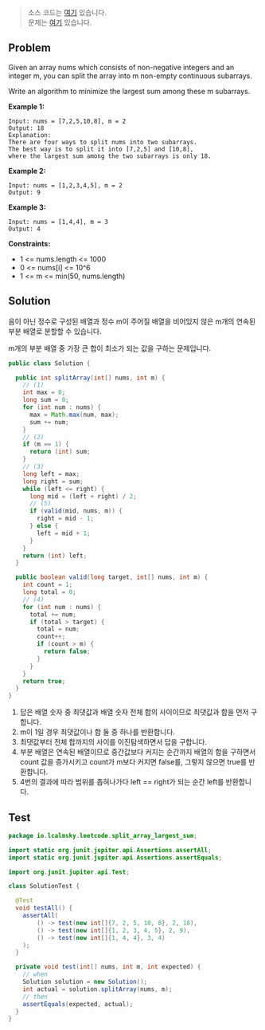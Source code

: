 > 소스 코드는 [여기](https://github.com/lcalmsky/leetcode/blob/master/src/main/java/io/lcalmsky/leetcode/split_array_largest_sum/Solution.java) 있습니다.  
> 문제는 [여기](https://leetcode.com/problems/split-array-largest-sum/) 있습니다.

## Problem

Given an array nums which consists of non-negative integers and an integer m, you can split the array into m non-empty continuous subarrays.

Write an algorithm to minimize the largest sum among these m subarrays.

**Example 1:**
```text
Input: nums = [7,2,5,10,8], m = 2
Output: 18
Explanation:
There are four ways to split nums into two subarrays.
The best way is to split it into [7,2,5] and [10,8],
where the largest sum among the two subarrays is only 18.
```
**Example 2:**
```text
Input: nums = [1,2,3,4,5], m = 2
Output: 9
```
**Example 3:**
```text
Input: nums = [1,4,4], m = 3
Output: 4
```


**Constraints:**

* 1 <= nums.length <= 1000
* 0 <= nums[i] <= 10^6
* 1 <= m <= min(50, nums.length)

## Solution

음이 아닌 정수로 구성된 배열과 정수 m이 주어질 배열을 비어있지 않은 m개의 연속된 부분 배열로 분할할 수 있습니다.

m개의 부분 배열 중 가장 큰 합이 최소가 되는 값을 구하는 문제입니다.

```java
public class Solution {

  public int splitArray(int[] nums, int m) {
    // (1)
    int max = 0;
    long sum = 0;
    for (int num : nums) {
      max = Math.max(num, max);
      sum += num;
    }
    // (2)
    if (m == 1) {
      return (int) sum;
    }
    // (3)
    long left = max;
    long right = sum;
    while (left <= right) {
      long mid = (left + right) / 2;
      // (5)
      if (valid(mid, nums, m)) {
        right = mid - 1;
      } else {
        left = mid + 1;
      }
    }
    return (int) left;
  }

  public boolean valid(long target, int[] nums, int m) {
    int count = 1;
    long total = 0;
    // (4)
    for (int num : nums) {
      total += num;
      if (total > target) {
        total = num;
        count++;
        if (count > m) {
          return false;
        }
      }
    }
    return true;
  }
}
```

1. 답은 배열 숫자 중 최댓값과 배열 숫자 전체 합의 사이이므로 최댓값과 합을 먼저 구합니다.
2. m이 1일 경우 최댓값이나 합 둘 중 하나를 반환합니다.
3. 최댓값부터 전체 합까지의 사이를 이진탐색하면서 답을 구합니다.
4. 부분 배열은 연속된 배열이므로 중간값보다 커지는 순간까지 배열의 합을 구하면서 count 값을 증가시키고 count가 m보다 커지면 false를, 그렇지 않으면 true를 반환합니다.
5. 4번의 결과에 따라 범위를 좁혀나가다 left == right가 되는 순간 left를 반환합니다.

## Test

```java
package io.lcalmsky.leetcode.split_array_largest_sum;

import static org.junit.jupiter.api.Assertions.assertAll;
import static org.junit.jupiter.api.Assertions.assertEquals;

import org.junit.jupiter.api.Test;

class SolutionTest {

  @Test
  void testAll() {
    assertAll(
        () -> test(new int[]{7, 2, 5, 10, 8}, 2, 18),
        () -> test(new int[]{1, 2, 3, 4, 5}, 2, 9),
        () -> test(new int[]{1, 4, 4}, 3, 4)
    );
  }

  private void test(int[] nums, int m, int expected) {
    // when
    Solution solution = new Solution();
    int actual = solution.splitArray(nums, m);
    // then
    assertEquals(expected, actual);
  }
}
```